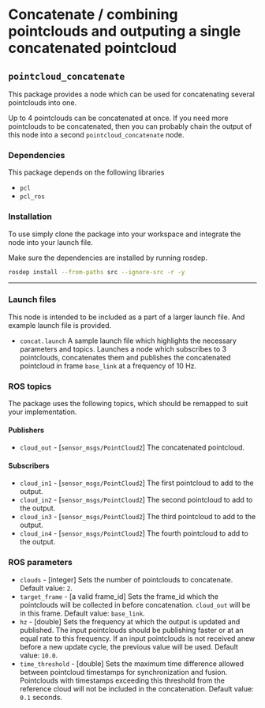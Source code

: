 # Concatenate / combining pointclouds and outputing a single concatenated pointcloud

## `pointcloud_concatenate`

This package provides a node which can be used for concatenating several pointclouds into one.

Up to 4 pointclouds can be concatenated at once.
If you need more pointclouds to be concatenated, then you can probably chain the output of this node into a second `pointcloud_concatenate` node.

### **Dependencies**

This package depends on the following libraries

* `pcl`
* `pcl_ros`

### **Installation**

To use simply clone the package into your workspace and integrate the node into your launch file.

Make sure the dependencies are installed by running rosdep.

```bash
rosdep install --from-paths src --ignore-src -r -y
```

---

### **Launch files**

This node is intended to be included as a part of a larger launch file.
And example launch file is provided.

* `concat.launch`
  A sample launch file which highlights the necessary parameters and topics.
  Launches a node which subscribes to 3 pointclouds, concatenates them and publishes the
  concatenated pointcloud in frame `base_link` at a frequency of 10 Hz.

### **ROS topics**

The package uses the following topics, which should be remapped to suit your implementation.

#### Publishers

* `cloud_out` - [`sensor_msgs/PointCloud2`]
  The concatenated pointcloud.

#### Subscribers

* `cloud_in1` - [`sensor_msgs/PointCloud2`]
  The first pointcloud to add to the output.
* `cloud_in2` - [`sensor_msgs/PointCloud2`]
  The second pointcloud to add to the output.
* `cloud_in3` - [`sensor_msgs/PointCloud2`]
  The third pointcloud to add to the output.
* `cloud_in4` - [`sensor_msgs/PointCloud2`]
  The fourth pointcloud to add to the output.

### **ROS parameters**

* `clouds` - [integer]
  Sets the number of pointclouds to concatenate.
  Default value: `2`.
* `target_frame` - [a valid frame_id]
  Sets the frame_id which the pointclouds will be collected in before concatenation.
  `cloud_out` will be in this frame.
  Default value: `base_link`.
* `hz` - [double]
  Sets the frequency at which the output is updated and published.
  The input pointclouds should be publishing faster or at an equal rate to this frequency.
  If an input pointclouds is not received anew before a new update cycle, the previous value will be used.
  Default value: `10.0`.
* `time_threshold` - [double]
  Sets the maximum time difference allowed between pointcloud timestamps for synchronization and fusion.
  Pointclouds with timestamps exceeding this threshold from the reference cloud will not be included in the concatenation.
  Default value: `0.1` seconds.
